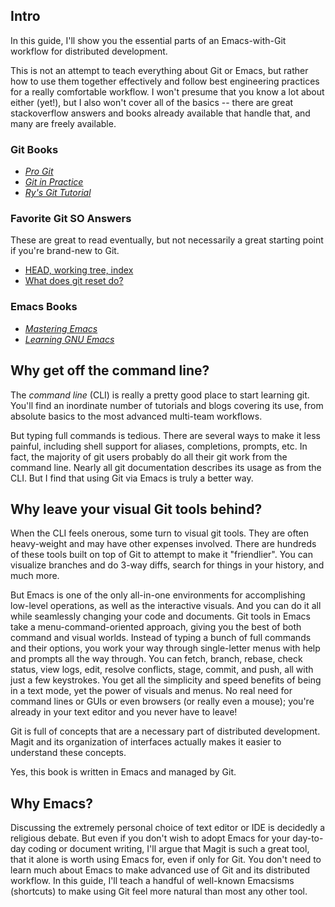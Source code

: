 ## Intro

In this guide, I'll show you the essential parts of an Emacs-with-Git
workflow for distributed development.

This is not an attempt to teach everything about Git or Emacs, but
rather how to use them together effectively and follow best
engineering practices for a really comfortable workflow.  I won't
presume that you know a lot about either (yet!), but I also won't
cover all of the basics -- there are great stackoverflow answers and
books already available that handle that, and many are freely
available.

### Git Books

- _[Pro Git](https://git-scm.com/book/en/v2)_
- _[Git in Practice](https://www.manning.com/books/git-in-practice)_
- _[Ry's Git Tutorial](https://www.smashwords.com/books/view/498426)_

### Favorite Git SO Answers

These are great to read eventually, but not necessarily a great
starting point if you're brand-new to Git.

- [HEAD, working tree, index](https://stackoverflow.com/a/3690796/326516)
- [What does git reset do?](https://stackoverflow.com/questions/2530060/in-plain-english-what-does-git-reset-do)

### Emacs Books

- _[Mastering Emacs](https://www.masteringemacs.org/)_
- _[Learning GNU Emacs](http://shop.oreilly.com/product/9780596006488.do)_

## Why get off the command line?

The _command line_ (CLI) is really a pretty good place to start
learning git.  You'll find an inordinate number of tutorials and blogs
covering its use, from absolute basics to the most advanced multi-team
workflows.

But typing full commands is tedious.  There are several ways to make
it less painful, including shell support for aliases, completions,
prompts, etc.  In fact, the majority of git users probably do all
their git work from the command line.  Nearly all git documentation
describes its usage as from the CLI.  But I find that using Git via
Emacs is truly a better way.

## Why leave your visual Git tools behind?

When the CLI feels onerous, some turn to visual git tools.  They are
often heavy-weight and may have other expenses involved.  There are
hundreds of these tools built on top of Git to attempt to make it
"friendlier".  You can visualize branches and do 3-way diffs, search
for things in your history, and much more.

But Emacs is one of the only all-in-one environments for accomplishing
low-level operations, as well as the interactive visuals.  And you can
do it all while seamlessly changing your code and documents.  Git
tools in Emacs take a menu-command-oriented approach, giving you the
best of both command and visual worlds.  Instead of typing a bunch of
full commands and their options, you work your way through
single-letter menus with help and prompts all the way through.  You
can fetch, branch, rebase, check status, view logs, edit, resolve
conflicts, stage, commit, and push, all with just a few keystrokes.
You get all the simplicity and speed benefits of being in a text mode,
yet the power of visuals and menus.  No real need for command lines or
GUIs or even browsers (or really even a mouse); you're already in your
text editor and you never have to leave!

Git is full of concepts that are a necessary part of distributed
development.  Magit and its organization of interfaces actually makes
it easier to understand these concepts.

Yes, this book is written in Emacs and managed by Git.

## Why Emacs?

Discussing the extremely personal choice of text editor or IDE is
decidedly a religious debate.  But even if you don't wish to adopt
Emacs for your day-to-day coding or document writing, I'll argue that
Magit is such a great tool, that it alone is worth using Emacs for,
even if only for Git.  You don't need to learn much about Emacs
to make advanced use of Git and its distributed workflow.  In this
guide, I'll teach a handful of well-known Emacsisms (shortcuts) to
make using Git feel more natural than most any other tool.
